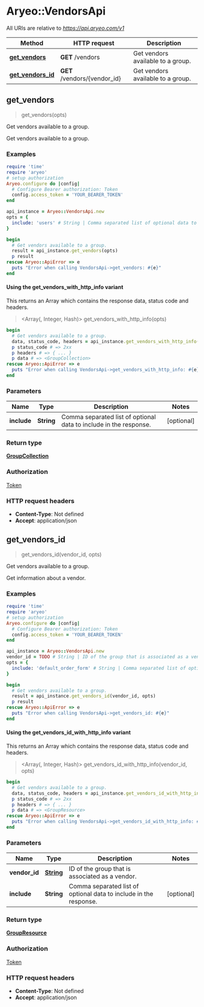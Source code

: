 # Aryeo::VendorsApi

All URIs are relative to *https://api.aryeo.com/v1*

| Method | HTTP request | Description |
| ------ | ------------ | ----------- |
| [**get_vendors**](VendorsApi.md#get_vendors) | **GET** /vendors | Get vendors available to a group. |
| [**get_vendors_id**](VendorsApi.md#get_vendors_id) | **GET** /vendors/{vendor_id} | Get vendors available to a group. |


## get_vendors

> <GroupCollection> get_vendors(opts)

Get vendors available to a group.

Get vendors available to a group.

### Examples

```ruby
require 'time'
require 'aryeo'
# setup authorization
Aryeo.configure do |config|
  # Configure Bearer authorization: Token
  config.access_token = 'YOUR_BEARER_TOKEN'
end

api_instance = Aryeo::VendorsApi.new
opts = {
  include: 'users' # String | Comma separated list of optional data to include in the response.
}

begin
  # Get vendors available to a group.
  result = api_instance.get_vendors(opts)
  p result
rescue Aryeo::ApiError => e
  puts "Error when calling VendorsApi->get_vendors: #{e}"
end
```

#### Using the get_vendors_with_http_info variant

This returns an Array which contains the response data, status code and headers.

> <Array(<GroupCollection>, Integer, Hash)> get_vendors_with_http_info(opts)

```ruby
begin
  # Get vendors available to a group.
  data, status_code, headers = api_instance.get_vendors_with_http_info(opts)
  p status_code # => 2xx
  p headers # => { ... }
  p data # => <GroupCollection>
rescue Aryeo::ApiError => e
  puts "Error when calling VendorsApi->get_vendors_with_http_info: #{e}"
end
```

### Parameters

| Name | Type | Description | Notes |
| ---- | ---- | ----------- | ----- |
| **include** | **String** | Comma separated list of optional data to include in the response. | [optional] |

### Return type

[**GroupCollection**](GroupCollection.md)

### Authorization

[Token](../README.md#Token)

### HTTP request headers

- **Content-Type**: Not defined
- **Accept**: application/json


## get_vendors_id

> <GroupResource> get_vendors_id(vendor_id, opts)

Get vendors available to a group.

Get information about a vendor.

### Examples

```ruby
require 'time'
require 'aryeo'
# setup authorization
Aryeo.configure do |config|
  # Configure Bearer authorization: Token
  config.access_token = 'YOUR_BEARER_TOKEN'
end

api_instance = Aryeo::VendorsApi.new
vendor_id = TODO # String | ID of the group that is associated as a vendor.
opts = {
  include: 'default_order_form' # String | Comma separated list of optional data to include in the response.
}

begin
  # Get vendors available to a group.
  result = api_instance.get_vendors_id(vendor_id, opts)
  p result
rescue Aryeo::ApiError => e
  puts "Error when calling VendorsApi->get_vendors_id: #{e}"
end
```

#### Using the get_vendors_id_with_http_info variant

This returns an Array which contains the response data, status code and headers.

> <Array(<GroupResource>, Integer, Hash)> get_vendors_id_with_http_info(vendor_id, opts)

```ruby
begin
  # Get vendors available to a group.
  data, status_code, headers = api_instance.get_vendors_id_with_http_info(vendor_id, opts)
  p status_code # => 2xx
  p headers # => { ... }
  p data # => <GroupResource>
rescue Aryeo::ApiError => e
  puts "Error when calling VendorsApi->get_vendors_id_with_http_info: #{e}"
end
```

### Parameters

| Name | Type | Description | Notes |
| ---- | ---- | ----------- | ----- |
| **vendor_id** | [**String**](.md) | ID of the group that is associated as a vendor. |  |
| **include** | **String** | Comma separated list of optional data to include in the response. | [optional] |

### Return type

[**GroupResource**](GroupResource.md)

### Authorization

[Token](../README.md#Token)

### HTTP request headers

- **Content-Type**: Not defined
- **Accept**: application/json

